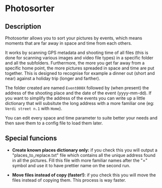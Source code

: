 # Photosorter

## Description
Photosorter allows you to sort your pictures by events, which means moments that are far away in space and time from each others.

It works by scanning GPS metadata and shooting time of all files (this is done for scanning various images and video file types) in a specific folder and all the subfolders. Furthermore, the more you get far away from a specific home point, the more pictures spreaded in space and time are put together.
This is designed to recognise for example a dinner out (short and near) against a holiday trip (longer and farther).

The folder created are named `Event000X` followed by (when present) the address of the shooting place and the date of the event (yyyy-mm-dd).
If you want to simplify the address of the events you can write up a little dictionary that will subsitute the long address with a more familiar one (eg: `Verdi street n.1` with `Home`).

You can edit every space and time parameter to suite better your needs and then save them to a config file to load them later.


## Special funcions

- **Create known places dictionary only:** if you check this you will output a "places_to_replace.txt" file which contains all the unique address found in all the pictures. Fill this file with more familiar names after the "=" symbol and use it to have prettier name on the second run.

- **Move files instead of copy (faster!)**: if you check this you will move the files instead of copying them. This process is way faster.